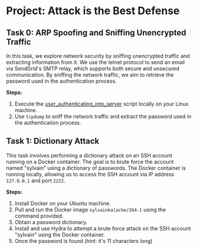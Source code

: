 # Project: Attack is the Best Defense

## Task 0: ARP Spoofing and Sniffing Unencrypted Traffic

In this task, we explore network security by sniffing unencrypted traffic
and extracting information from it. We use the telnet protocol to send an
email via SendGrid's SMTP relay, which supports both secure and unsecured
communication. By sniffing the network traffic, we aim to retrieve the password
used in the authentication process.

**Steps:**

1. Execute the
   <a href="https://intranet.alxswe.com/rltoken/GE_FoAUArlVccQlt7CuBGA">user_authenticating_into_server</a>
   script locally on your Linux machine.
2. Use `tcpdump` to sniff the network traffic and extract the password used in
   the authentication process.


## Task 1: Dictionary Attack

This task involves performing a dictionary attack on an SSH account running
on a Docker container. The goal is to brute force the account named "sylvain"
using a dictionary of passwords. The Docker container is running locally,
allowing us to access the SSH account via IP address `127.0.0.1` and port `2222`.

**Steps:**

1. Install Docker on your Ubuntu machine.
2. Pull and run the Docker image `sylvainkalache/264-1` using the command provided.
3. Obtain a password dictionary.
4. Install and use Hydra to attempt a brute force attack on the SSH account
   "sylvain" using the Docker container.
5. Once the password is found (hint: it's 11 characters long)